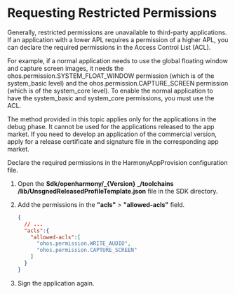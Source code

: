 # Requesting Restricted Permissions

Generally, restricted permissions are unavailable to third-party applications. If an application with a lower APL requires a permission of a higher APL, you can declare the required permissions in the Access Control List (ACL).

For example, if a normal application needs to use the global floating window and capture screen images, it needs the ohos.permission.SYSTEM_FLOAT_WINDOW permission (which is of the system_basic level) and the ohos.permission.CAPTURE_SCREEN permission (which is of the system_core level). To enable the normal application to have the system_basic and system_core permissions, you must use the ACL.

The method provided in this topic applies only for the applications in the debug phase. It cannot be used for the applications released to the app market. If you need to develop an application of the commercial version, apply for a release certificate and signature file in the corresponding app market.

Declare the required permissions in the HarmonyAppProvision configuration file.
1. Open the **Sdk/openharmony/_{Version} _/toolchains /lib/UnsgnedReleasedProfileTemplate.json** file in the SDK directory.
2. Add the permissions in the **"acls"** &gt; **"allowed-acls"** field.

    ```json
    {
      // ...
      "acls":{
        "allowed-acls":[
          "ohos.permission.WRITE_AUDIO",
          "ohos.permission.CAPTURE_SCREEN"
        ]
      }
    }
    ```

3. Sign the application again.